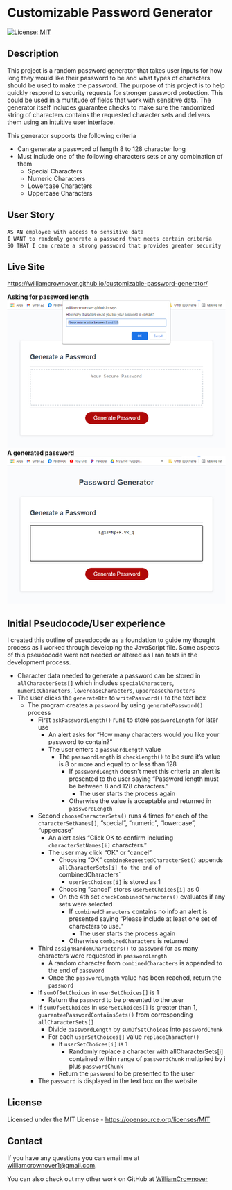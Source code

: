 # Customizable Password Generator

[![License: MIT](https://img.shields.io/badge/License-MIT-yellow.svg)](https://opensource.org/licenses/MIT)

## Description
This project is a random password generator that takes user inputs for how long they would like their password to be and what types of characters should be used to make the password. The purpose of this project is to help quickly respond to security requests for stronger password protection. This could be used in a multitude of fields that work with sensitive data. The generator itself includes guarantee checks to make sure the randomized string of characters contains the requested character sets and delivers them using an intuitive user interface.

This generator supports the following criteria
- Can generate a password of length 8 to 128 character long
- Must include one of the following characters sets or any combination of them
    - Special Characters
    - Numeric Characters
    - Lowercase Characters
    - Uppercase Characters

## User Story
```
AS AN employee with access to sensitive data
I WANT to randomly generate a password that meets certain criteria
SO THAT I can create a strong password that provides greater security
```

## Live Site
https://williamcrownover.github.io/customizable-password-generator/

<strong>Asking for password length</strong>
![Asking for password length](./Assets/Images/pwgPasswordLength.jpg)
<strong>A generated password</strong>
![A generated password](./Assets/Images/pwgPassword.jpg)

## Initial Pseudocode/User experience
I created this outline of pseudocode as a foundation to guide my thought process as I worked through developing the JavaScript file. Some aspects of this pseudocode were not needed or altered as I ran tests in the development process.
- Character data needed to generate a password can be stored in `allCharacterSets[]` which includes `specialCharacters`, `numericCharacters`, `lowercaseCharacters`, `uppercaseCharacters`
- The user clicks the `generateBtn` to `writePassword()` to the text box
    - The program creates a `password` by using `generatePassword()` process
        - First `askPasswordLength()` runs to store `passwordLength` for later use
            - An alert asks for “How many characters would you like your password to contain?”
            - The user enters a `passwordLength` value
                - The `passwordLength` is `checkLength()` to be sure it’s value is 8 or more and equal to or less than 128
                    - If `passwordLength` doesn’t meet this criteria an alert is presented to the user saying “Password length must be between 8 and 128 characters.”
                        - The user starts the process again
                    - Otherwise the value is acceptable and returned in `passwordLength`
        - Second `chooseCharacterSets()` runs 4 times for each of the `characterSetNames[]`, “special”, “numeric”, “lowercase”, “uppercase”
            - An alert asks “Click OK to confirm including `characterSetNames[i]` characters.” 
            - The user may click “OK” or “cancel”
                - Choosing “OK” `combineRequestedCharacterSet()` appends `allCharacterSets[i] to the end of `combinedCharacters`
                    - `userSetChoices[i]` is stored as 1
                - Choosing “cancel” stores `userSetChoices[i]` as 0
                - On the 4th set `checkCombinedCharacters()` evaluates if any sets were selected
                    - If `combinedCharacters` contains no info an alert is presented saying  “Please include at least one set of characters to use.”
                        - The user starts the process again
                    - Otherwise `combinedCharacters` is returned
        - Third `assignRandomCharacters()` to `password` for as many characters were requested in `passwordLength`
            - A random character from `combinedCharacters` is appended to the end of `password`
            - Once the `passwordLength` value has been reached, return the `password`
        - If `sumOfSetChoices` in `userSetChoices[]` is 1
            - Return the `password` to be presented to the user
        - If `sumOfSetChoices` in `userSetChoices[]` is greater than 1, `guaranteePasswordContainsSets()` from corresponding `allCharacterSets[]`
            - Divide `passwordLength` by `sumOfSetChoices` into `passwordChunk`
            - For each `userSetChoices[]` value `replaceCharacter()`
                - If `userSetChoices[i]` is 1
                    - Randomly replace a character with allCharacterSets[i] contained within range of `passwordChunk` multiplied by i plus `passwordChunk`
                - Return the `password` to be presented to the user
        - The `password` is displayed in the text box on the website

## License
Licensed under the MIT License  - https://opensource.org/licenses/MIT

## Contact

If you have any questions you can email me at williamcrownover1@gmail.com.


You can also check out my other work on GitHub at [WilliamCrownover](https://github.com/WilliamCrownover)

